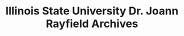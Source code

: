 ---
layout: repo
title: "Illinois State University Dr.  Joann Rayfield Archives"
id: 15988
permalink: repos/15988/
---
